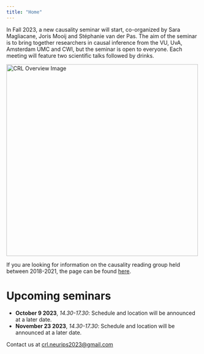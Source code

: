 ```yaml
---
title: "Home"
---
```


In Fall 2023, a new causality seminar will start, co-organized by Sara Magliacane, Joris Mooij and Stéphanie van der Pas. The aim of the seminar is to bring together researchers in causal inference from the VU, UvA, Amsterdam UMC and CWI, but the seminar is open to everyone. Each meeting will feature two scientific talks followed by drinks.

<img src="ACM_.png" alt="CRL Overview Image" width="500px"/>

If you are looking for information on the causality reading group held between 2018-2021, the page can be found [here](https://stephanievanderpas.nl/causality-reading-group).

# Upcoming seminars

* **October 9 2023**,     *14.30-17.30*:    Schedule and location will be announced at a later date.
* **November 23 2023**,   *14.30-17.30*:    Schedule and location will be announced at a later date.


Contact us at <crl.neurips2023@gmail.com>
